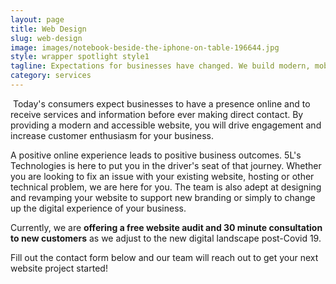 ```yaml
---
layout: page
title: Web Design
slug: web-design
image: images/notebook-beside-the-iphone-on-table-196644.jpg
style: wrapper spotlight style1
tagline: Expectations for businesses have changed. We build modern, mobile-ready websites that prime your business for growth and success.
category: services
---
```


<p><span class="image right"><img src="../../images/web-design-276.jpg" alt="" /></span> Today's consumers expect businesses to have a presence online and to receive services and information before ever making direct contact. By providing a modern and accessible website, you will drive engagement and increase customer enthusiasm for your business. 

<p> A positive online experience leads to positive business outcomes. 5L's Technologies is here to put you in the driver's seat of that journey. Whether you are looking to fix an issue with your existing website, hosting or other technical problem, we are here for you. The team is also adept at designing and revamping your website to support new branding or simply to change up the digital experience of your business.</p>

<p>Currently, we are <strong>offering a free website audit and 30 minute consultation to new customers</strong> as we adjust to the new digital landscape post-Covid 19. 
</p>
<p>Fill out the contact form below and our team will reach out to get your next website project started! </p>
